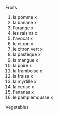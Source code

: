 Fruits

1. la pomme x
2. la banane x
3. l'orange x
4. les raisins x
5. l'avocat x
6. le citron x
7. le citron vert x
8. la pastèque x
9. la mangue x
10. la poire x
11. la framboise x
12. la fraise x
13. la myrtille x
14. la cerise x
15. l'ananas x
16. le pamplemousse x

Vegetables
